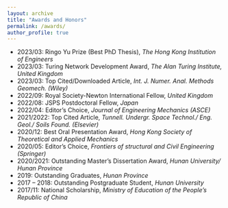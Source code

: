 ```yaml
---
layout: archive
title: "Awards and Honors"
permalink: /awards/
author_profile: true
---
```

- 2023/03: Ringo Yu Prize (Best PhD Thesis), *The Hong Kong Institution of Engineers*
- 2023/03: Turing Network Development Award, *The Alan Turing Institute, United Kingdom*
- 2023/03: Top Cited/Downloaded Article, *Int. J. Numer. Anal. Methods Geomech. (Wiley)*
- 2022/09: Royal Society-Newton International Fellow, *United Kingdom*
- 2022/08: JSPS Postdoctoral Fellow, *Japan*
- 2022/04: Editor’s Choice, *Journal of Engineering Mechanics (ASCE)*
- 2021/2022: Top Cited Article, *Tunnell. Undergr. Space Technol./ Eng. Geol./ Soils Found. (Elsevier)*
- 2020/12: Best Oral Presentation Award, *Hong Kong Society of Theoretical and Applied Mechanics*
- 2020/05: Editor’s Choice, *Frontiers of structural and Civil Engineering (Springer)*
- 2020/2021: Outstanding Master’s Dissertation Award, *Hunan University/ Hunan Province*
- 2019: Outstanding Graduates, *Hunan Province*
- 2017 – 2018: Outstanding Postgraduate Student, *Hunan University*
- 2017/11: National Scholarship, *Ministry of Education of the People’s Republic of China*
